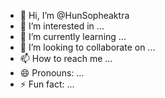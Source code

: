 - 👋 Hi, I’m @HunSopheaktra
- 👀 I’m interested in ...
- 🌱 I’m currently learning ...
- 💞️ I’m looking to collaborate on ...
- 📫 How to reach me ...
- 😄 Pronouns: ...
- ⚡ Fun fact: ...

<!---
HunSopheaktra/HunSopheaktra is a ✨ special ✨ repository because its `README.md` (this file) appears on your GitHub profile.
You can click the Preview link to take a look at your changes.
--->
